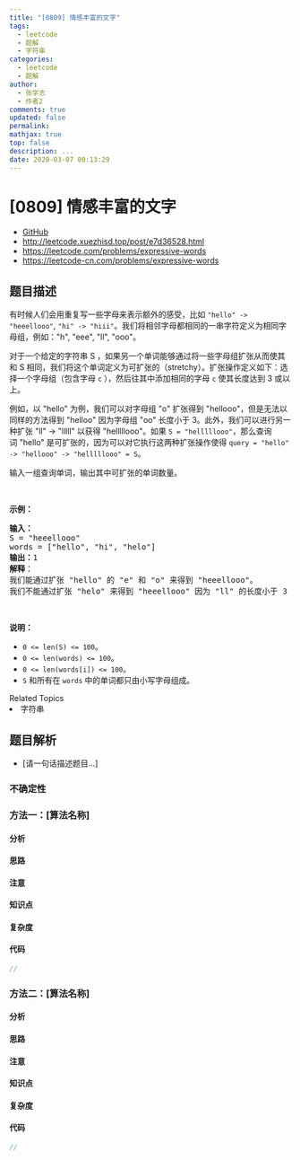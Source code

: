 ```yaml
---
title: "[0809] 情感丰富的文字"
tags:
  - leetcode
  - 题解
  - 字符串
categories:
  - leetcode
  - 题解
author:
  - 张学志
  - 作者2
comments: true
updated: false
permalink:
mathjax: true
top: false
description: ...
date: 2020-03-07 00:13:29
---
```



# [0809] 情感丰富的文字
* [GitHub](https://github.com/algoboy101/LeetCodeCrowdsource/tree/master/_posts/QA/%5B0809%5D%20%E6%83%85%E6%84%9F%E4%B8%B0%E5%AF%8C%E7%9A%84%E6%96%87%E5%AD%97.md)
* http://leetcode.xuezhisd.top/post/e7d36528.html
* https://leetcode.com/problems/expressive-words
* https://leetcode-cn.com/problems/expressive-words


## 题目描述

<p>有时候人们会用重复写一些字母来表示额外的感受，比如 <code>&quot;hello&quot; -&gt; &quot;heeellooo&quot;</code>, <code>&quot;hi&quot; -&gt; &quot;hiii&quot;</code>。我们将相邻字母都相同的一串字符定义为相同字母组，例如：&quot;h&quot;, &quot;eee&quot;, &quot;ll&quot;, &quot;ooo&quot;。</p>

<p>对于一个给定的字符串 S ，如果另一个单词能够通过将一些字母组扩张从而使其和 S 相同，我们将这个单词定义为可扩张的（stretchy）。扩张操作定义如下：选择一个字母组（包含字母&nbsp;<code>c</code>&nbsp;），然后往其中添加相同的字母&nbsp;<code>c</code>&nbsp;使其长度达到 3 或以上。</p>

<p>例如，以&nbsp;&quot;hello&quot; 为例，我们可以对字母组&nbsp;&quot;o&quot; 扩张得到 &quot;hellooo&quot;，但是无法以同样的方法得到 &quot;helloo&quot; 因为字母组 &quot;oo&quot; 长度小于&nbsp;3。此外，我们可以进行另一种扩张 &quot;ll&quot; -&gt; &quot;lllll&quot; 以获得&nbsp;&quot;helllllooo&quot;。如果&nbsp;<code>S = &quot;helllllooo&quot;</code>，那么查询词&nbsp;&quot;hello&quot; 是可扩张的，因为可以对它执行这两种扩张操作使得&nbsp;<code>query = &quot;hello&quot; -&gt; &quot;hellooo&quot; -&gt;&nbsp;&quot;helllllooo&quot; = S</code>。</p>

<p>输入一组查询单词，输出其中可扩张的单词数量。</p>

<p>&nbsp;</p>

<p><strong>示例：</strong></p>

<pre><strong>输入：</strong> 
S = &quot;heeellooo&quot;
words = [&quot;hello&quot;, &quot;hi&quot;, &quot;helo&quot;]
<strong>输出：</strong>1
<strong>解释</strong>：
我们能通过扩张 &quot;hello&quot; 的 &quot;e&quot; 和 &quot;o&quot; 来得到 &quot;heeellooo&quot;。
我们不能通过扩张 &quot;helo&quot; 来得到 &quot;heeellooo&quot; 因为 &quot;ll&quot; 的长度小于 3 。
</pre>

<p>&nbsp;</p>

<p><strong>说明：</strong></p>

<ul>
	<li><code>0 &lt;= len(S) &lt;= 100</code>。</li>
	<li><code>0 &lt;= len(words) &lt;= 100</code>。</li>
	<li><code>0 &lt;= len(words[i]) &lt;= 100</code>。</li>
	<li><code>S</code>&nbsp;和所有在&nbsp;<code>words</code>&nbsp;中的单词都只由小写字母组成。</li>
</ul>
<div><div>Related Topics</div><div><li>字符串</li></div></div>


## 题目解析
* [请一句话描述题目...]

### 不确定性


### 方法一：[算法名称]

#### 分析

#### 思路

#### 注意

#### 知识点

#### 复杂度

#### 代码

```cpp
//
```


### 方法二：[算法名称]

#### 分析

#### 思路

#### 注意

#### 知识点

#### 复杂度

#### 代码

```cpp
//
```



